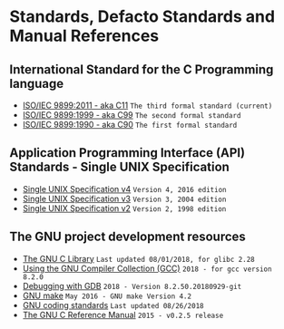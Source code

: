 # Standards, Defacto Standards and Manual References

## International Standard for the C Programming language

- [ISO/IEC 9899:2011 - aka C11](https://dl.dropboxusercontent.com/u/57071683/draft_C11_n1570.pdf) `The third formal standard (current)`
- [ISO/IEC 9899:1999 - aka C99](https://dl.dropboxusercontent.com/u/57071683/draft_C99_n1256.pdf) `The second formal standard`
- [ISO/IEC 9899:1990 - aka C90](https://dl.dropboxusercontent.com/u/57071683/ANSI_ISO_9899-1990.pdf) `The first formal standard`

## Application Programming Interface (API) Standards - Single UNIX Specification

* [Single UNIX Specification v4](http://pubs.opengroup.org/onlinepubs/9699919799/) `Version 4, 2016 edition`
* [Single UNIX Specification v3](http://pubs.opengroup.org/onlinepubs/009695399/) `Version 3, 2004 edition`
* [Single UNIX Specification v2](http://pubs.opengroup.org/onlinepubs/007908799/) `Version 2, 1998 edition`

## The GNU project development resources

- [The GNU C Library](https://www.gnu.org/software/libc/manual/pdf/libc.pdf) `Last updated 08/01/2018, for glibc 2.28`
- [Using the GNU Compiler Collection (GCC)](https://gcc.gnu.org/onlinedocs/gcc-8.2.0/gcc.pdf) `2018 - for gcc version 8.2.0`
- [Debugging with GDB](http://sourceware.org/gdb/current/onlinedocs/gdb.pdf.gz) `2018 - Version 8.2.50.20180929-git`
- [GNU make](https://www.gnu.org/software/make/manual/make.pdf) `May 2016 - GNU make Version 4.2`
- [GNU coding standards](https://www.gnu.org/prep/standards/standards.pdf) `Last updated 08/26/2018`
- [The GNU C Reference Manual](https://www.gnu.org/software/gnu-c-manual/gnu-c-manual.pdf) `2015 - v0.2.5 release`
